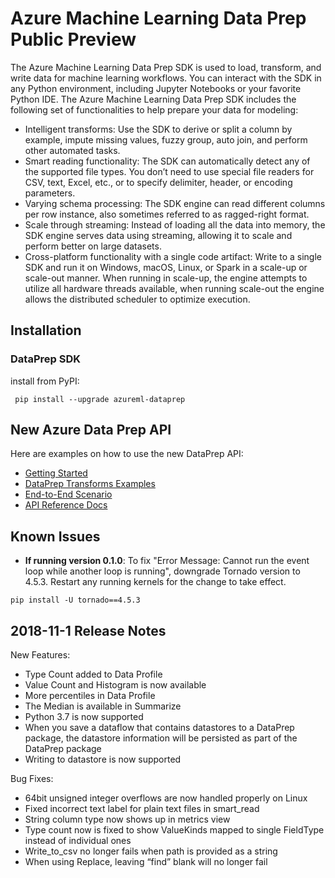 
# Azure Machine Learning Data Prep Public Preview

The Azure Machine Learning Data Prep SDK is used to load, transform, and write data for machine learning workflows. You can interact with the SDK in any Python environment, including Jupyter Notebooks or your favorite Python IDE. The Azure Machine Learning Data Prep SDK includes the following set of functionalities to help prepare your data for modeling:

- Intelligent transforms: Use the SDK to derive or split a column by example, impute missing values, fuzzy group, auto join, and perform other automated tasks.
- Smart reading functionality: The SDK can automatically detect any of the supported file types. You don’t need to use special file readers for CSV, text, Excel, etc., or to specify delimiter, header, or encoding parameters.
- Varying schema processing: The SDK engine can read different columns per row instance, also sometimes referred to as ragged-right format.
- Scale through streaming: Instead of loading all the data into memory, the SDK engine serves data using streaming, allowing it to scale and perform better on large datasets.
- Cross-platform functionality with a single code artifact: Write to a single SDK and run it on Windows, macOS, Linux, or Spark in a scale-up or scale-out manner. When running in scale-up, the engine attempts to utilize all hardware threads available, when running scale-out the engine allows the distributed scheduler to optimize execution.


## Installation
### DataPrep SDK
install from PyPI:
```    
 pip install --upgrade azureml-dataprep
```
## New Azure Data Prep API
Here are examples on how to use the new DataPrep API:
- [Getting Started](Scenarios/GettingStarted/getting-started.ipynb)
- [DataPrep Transforms Examples](API)
- [End-to-End Scenario](Scenarios/NYTaxiCab)
- [API Reference Docs](http://aka.ms/data-prep-sdk)

## Known Issues

- <b>If running version 0.1.0</b>: To fix "Error Message: Cannot run the event loop while another loop is running", downgrade Tornado version to 4.5.3. Restart any running kernels for the change to take effect.
```    
pip install -U tornado==4.5.3
```

## 2018-11-1 Release Notes

New Features:
-	Type Count added to Data Profile
- Value Count and Histogram is now available
-	More percentiles in Data Profile
-	The Median is available in Summarize
-	Python 3.7 is now supported
-	When you save a dataflow that contains datastores to a DataPrep package, the datastore information will be persisted as part of the DataPrep package
-	Writing to datastore is now supported
 
Bug Fixes:
-	64bit unsigned integer overflows are now handled properly on Linux 
-	Fixed incorrect text label for plain text files in smart_read
-	String column type now shows up in metrics view
-	Type count now is fixed to show ValueKinds mapped to single FieldType instead of individual ones
-	Write_to_csv no longer fails when path is provided as a string
-	When using Replace, leaving “find” blank will no longer fail
